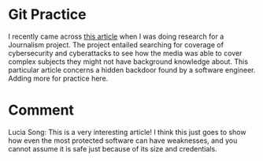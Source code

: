# Git Practice

I recently came across [this article](https://www.nytimes.com/2024/04/03/technology/prevent-cyberattack-linux.html) when I was doing research for a Journalism project. The project entailed searching for coverage of cybersecurity and cyberattacks to see how the media was able to cover complex subjects they might not have background knowledge about. This particular article concerns a hidden backdoor found by a software engineer. 
Adding more for practice here. 
# Comment 

Lucia Song: This is a very interesting article! I think this just goes to show how even the most protected software can have weaknesses, and you cannot assume it is safe just because of its size and credentials.